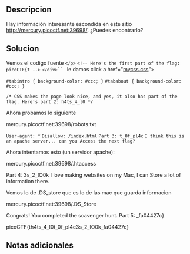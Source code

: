 ## Descripcion 

Hay información interesante escondida en este sitio http://mercury.picoctf.net:39698/. ¿Puedes encontrarlo?
## Solucion

Vemos el codigo fuente
`</p>`
	`<!-- Here's the first part of the flag: picoCTF{t -->`
      `</div>``
`
le damos click a 
href="[mycss.css](view-source:http://mercury.picoctf.net:39698/mycss.css)">

`#tabintro { background-color: #ccc; }`
`#tababout { background-color: #ccc; }`

`/* CSS makes the page look nice, and yes, it also has part of the flag. Here's part 2: h4ts_4_l0 */`

Ahora probamos lo siguiente

mercury.picoctf.net:39698/robots.txt

`User-agent: *`
`Disallow: /index.html`
 `Part 3: t_0f_pl4c`
`I think this is an apache server... can you Access the next flag?`

Ahora intentamos esto (un servidor apache):

mercury.picoctf.net:39698/.htaccess

 Part 4: 3s_2_lO0k
I love making websites on my Mac, I can Store a lot of information there.

Vemos lo de .DS_store que es lo de las mac que guarda informacion

mercury.picoctf.net:39698/.DS_Store

Congrats! You completed the scavenger hunt. Part 5: _fa04427c}

picoCTF{th4ts_4_l0t_0f_pl4c3s_2_lO0k_fa04427c}
## Notas adicionales
